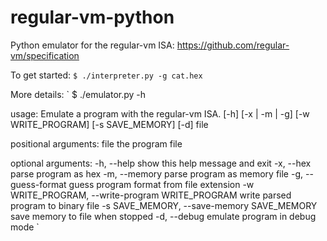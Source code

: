 # regular-vm-python
Python emulator for the regular-vm ISA: https://github.com/regular-vm/specification

To get started: `$ ./interpreter.py -g cat.hex`

More details: 
`
$ ./emulator.py -h

usage: Emulate a program with the regular-vm ISA.  [-h] [-x | -m | -g]
                                                   [-w WRITE_PROGRAM]
                                                   [-s SAVE_MEMORY] [-d]
                                                   file

positional arguments:
  file                  the program file

optional arguments:
  -h, --help            show this help message and exit
  -x, --hex             parse program as hex
  -m, --memory          parse program as memory file
  -g, --guess-format    guess program format from file extension
  -w WRITE_PROGRAM, --write-program WRITE_PROGRAM
                        write parsed program to binary file
  -s SAVE_MEMORY, --save-memory SAVE_MEMORY
                        save memory to file when stopped
  -d, --debug           emulate program in debug mode
`
